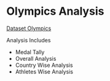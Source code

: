 # Olympics Analysis

[Dataset Olympics](https://www.kaggle.com/heesoo37/120-years-of-olympic-history-athletes-and-results)

Analysis Includes

- Medal Tally
- Overall Analysis
- Country Wise Analysis
- Athletes Wise Analysis
